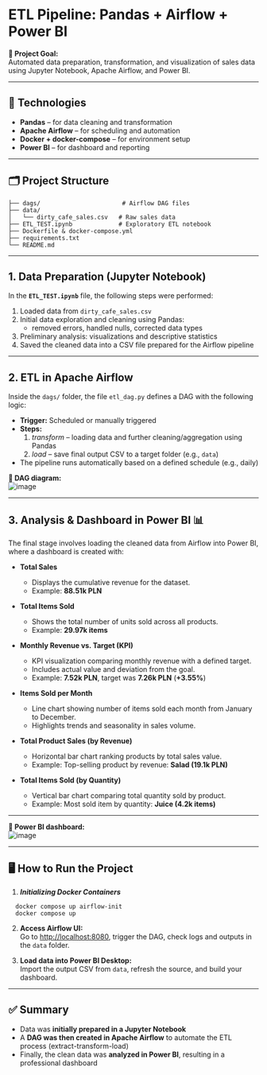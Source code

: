 # ETL Pipeline: Pandas + Airflow + Power BI

**🚀 Project Goal:**  
Automated data preparation, transformation, and visualization of sales data using Jupyter Notebook, Apache Airflow, and Power BI.

---

## 🔧 Technologies

- **Pandas** – for data cleaning and transformation  
- **Apache Airflow** – for scheduling and automation  
- **Docker + docker-compose** – for environment setup  
- **Power BI** – for dashboard and reporting
---

## 🗂️ Project Structure

```
├── dags/                       # Airflow DAG files
├── data/
│   └── dirty_cafe_sales.csv   # Raw sales data
├── ETL_TEST.ipynb             # Exploratory ETL notebook
├── Dockerfile & docker-compose.yml
├── requirements.txt           
└── README.md                  
```

---

## 1. Data Preparation (Jupyter Notebook)

In the **`ETL_TEST.ipynb`** file, the following steps were performed:
1. Loaded data from `dirty_cafe_sales.csv`
2. Initial data exploration and cleaning using Pandas:
   - removed errors, handled nulls, corrected data types
3. Preliminary analysis: visualizations and descriptive statistics
4. Saved the cleaned data into a CSV file prepared for the Airflow pipeline

---

## 2. ETL in Apache Airflow 

Inside the `dags/` folder, the file `etl_dag.py` defines a DAG with the following logic:

- **Trigger:** Scheduled or manually triggered  
- **Steps:**
  1. *transform* – loading data and further cleaning/aggregation using Pandas
  2. *load* – save final output CSV to a target folder (e.g., `data`)
- The pipeline runs automatically based on a defined schedule (e.g., daily)

**📌 DAG diagram:**  
![image](https://github.com/user-attachments/assets/9b9b593c-f9a6-43c5-8ff9-9c82139d7e2a)


---

## 3. Analysis & Dashboard in Power BI 📊  

The final stage involves loading the cleaned data from Airflow into Power BI, where a dashboard is created with:

- **Total Sales**
  - Displays the cumulative revenue for the dataset.
  - Example: **88.51k PLN**

- **Total Items Sold**
  - Shows the total number of units sold across all products.
  - Example: **29.97k items**

- **Monthly Revenue vs. Target (KPI)**
  - KPI visualization comparing monthly revenue with a defined target.
  - Includes actual value and deviation from the goal.
  - Example: **7.52k PLN**, target was **7.26k PLN** (**+3.55%**)

- **Items Sold per Month**
  - Line chart showing number of items sold each month from January to December.
  - Highlights trends and seasonality in sales volume.

- **Total Product Sales (by Revenue)**
  - Horizontal bar chart ranking products by total sales value.
  - Example: Top-selling product by revenue: **Salad (19.1k PLN)**

- **Total Items Sold (by Quantity)**
  - Vertical bar chart comparing total quantity sold by product.
  - Example: Most sold item by quantity: **Juice (4.2k items)**

---

**📌 Power BI dashboard:**  
![image](https://github.com/user-attachments/assets/6f0aa0b6-82f8-48c7-8b9f-5a7fa9045486)


---

## 🖥️ How to Run the Project

1. ***Initializing Docker Containers***
```
  docker compose up airflow-init   
  docker compose up                
```

2. **Access Airflow UI:**  
   Go to [http://localhost:8080](http://localhost:8080), trigger the DAG, check logs and outputs in the `data` folder.

3. **Load data into Power BI Desktop:**  
   Import the output CSV from `data`, refresh the source, and build your dashboard.

---

## ✅ Summary

- Data was **initially prepared in a Jupyter Notebook**
- A **DAG was then created in Apache Airflow** to automate the ETL process (extract-transform-load)
- Finally, the clean data was **analyzed in Power BI**, resulting in a professional dashboard
